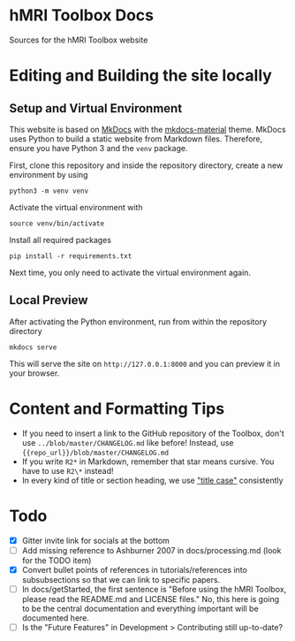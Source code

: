 # hMRI Toolbox Docs

Sources for the hMRI Toolbox website

# Editing and Building the site locally

## Setup and Virtual Environment

This website is based on [MkDocs](https://www.mkdocs.org/) with the 
[mkdocs-material](https://squidfunk.github.io/mkdocs-material/) theme.
MkDocs uses Python to build a static website from Markdown files. Therefore, 
ensure you have Python 3 and the `venv` package. 

First, clone this repository and inside the repository directory, create a new environment by using

```shell
python3 -m venv venv
```

Activate the virtual environment with

```shell
source venv/bin/activate
```

Install all required packages

```shell
pip install -r requirements.txt
```

Next time, you only need to activate the virtual environment again.

## Local Preview

After activating the Python environment, run from within the repository directory

```shell
mkdocs serve
```

This will serve the site on `http://127.0.0.1:8000` and you can preview it in your browser.

# Content and Formatting Tips

- If you need to insert a link to the GitHub repository of the Toolbox, don't use `../blob/master/CHANGELOG.md` like before!
  Instead, use `{{repo_url}}/blob/master/CHANGELOG.md`
- If you write `R2*` in Markdown, remember that star means cursive. You have to use `R2\*` instead!
- In every kind of title or section heading, we use ["title case"](https://munch.studio/typography-101-capitalisation-guide) consistently

# Todo

- [x] Gitter invite link for socials at the bottom
- [ ] Add missing reference to Ashburner 2007 in docs/processing.md (look for the TODO item)
- [x] Convert bullet points of references in tutorials/references into subsubsections so that we can link to specific papers.
- [ ] In docs/getStarted, the first sentence is "Before using the hMRI Toolbox, please read the README.md and LICENSE files."
      No, this here is going to be the central documentation and everything important will be documented here.
- [ ] Is the "Future Features" in Development > Contributing still up-to-date?
